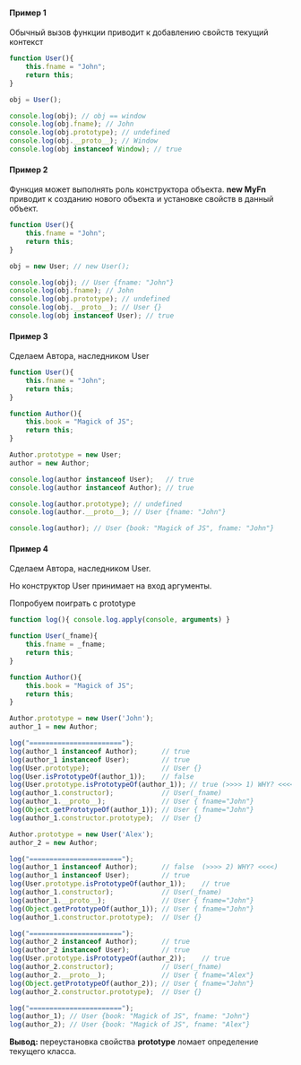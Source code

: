 #### Пример 1

Обычный вызов функции приводит к добавлению свойств текущий контекст

```javascript
function User(){
    this.fname = "John";
    return this;
}

obj = User();

console.log(obj); // obj == window
console.log(obj.fname); // John
console.log(obj.prototype); // undefined
console.log(obj.__proto__); // Window
console.log(obj instanceof Window); // true
```

#### Пример 2

Функция может выполнять роль конструктора объекта. **new MyFn** приводит к созданию нового объекта и установке свойств в данный объект.

```javascript
function User(){
    this.fname = "John";
    return this;
}

obj = new User; // new User();

console.log(obj); // User {fname: "John"} 
console.log(obj.fname); // John
console.log(obj.prototype); // undefined
console.log(obj.__proto__); // User {}
console.log(obj instanceof User); // true
```

#### Пример 3

Сделаем Автора, наследником User

```javascript
function User(){
    this.fname = "John";
    return this;
}

function Author(){
    this.book = "Magick of JS";
    return this;
}

Author.prototype = new User;
author = new Author;

console.log(author instanceof User);   // true
console.log(author instanceof Author); // true

console.log(author.prototype); // undefined
console.log(author.__proto__); // User {fname: "John"} 

console.log(author); // User {book: "Magick of JS", fname: "John"}
```

#### Пример 4

Сделаем Автора, наследником User.

Но конструктор User принимает на вход аргументы.

Попробуем поиграть с prototype

```javascript
function log(){ console.log.apply(console, arguments) }

function User(_fname){
    this.fname = _fname;
    return this;
}

function Author(){
    this.book = "Magick of JS";
    return this;
}

Author.prototype = new User('John');
author_1 = new Author;

log("=======================");
log(author_1 instanceof Author);      // true
log(author_1 instanceof User);        // true
log(User.prototype);                  // User {}
log(User.isPrototypeOf(author_1));    // false
log(User.prototype.isPrototypeOf(author_1)); // true (>>>> 1) WHY? <<<<)
log(author_1.constructor);            // User(_fname)
log(author_1.__proto__);              // User { fname="John"} 
log(Object.getPrototypeOf(author_1)); // User { fname="John"}
log(author_1.constructor.prototype);  // User {}

Author.prototype = new User('Alex');
author_2 = new Author;

log("=======================");
log(author_1 instanceof Author);      // false  (>>>> 2) WHY? <<<<)
log(author_1 instanceof User);        // true
log(User.prototype.isPrototypeOf(author_1));    // true
log(author_1.constructor);            // User(_fname)
log(author_1.__proto__);              // User { fname="John"} 
log(Object.getPrototypeOf(author_1)); // User { fname="John"}
log(author_1.constructor.prototype);  // User {}

log("=======================");
log(author_2 instanceof Author);      // true
log(author_2 instanceof User);        // true
log(User.prototype.isPrototypeOf(author_2));    // true
log(author_2.constructor);            // User(_fname)
log(author_2.__proto__);              // User { fname="Alex"}
log(Object.getPrototypeOf(author_2)); // User { fname="John"}
log(author_2.constructor.prototype);  // User {}

log("=======================");
log(author_1); // User {book: "Magick of JS", fname: "John"}
log(author_2); // User {book: "Magick of JS", fname: "Alex"}
```

**Вывод:** переустановка свойства **prototype** ломает определение текущего класса.
